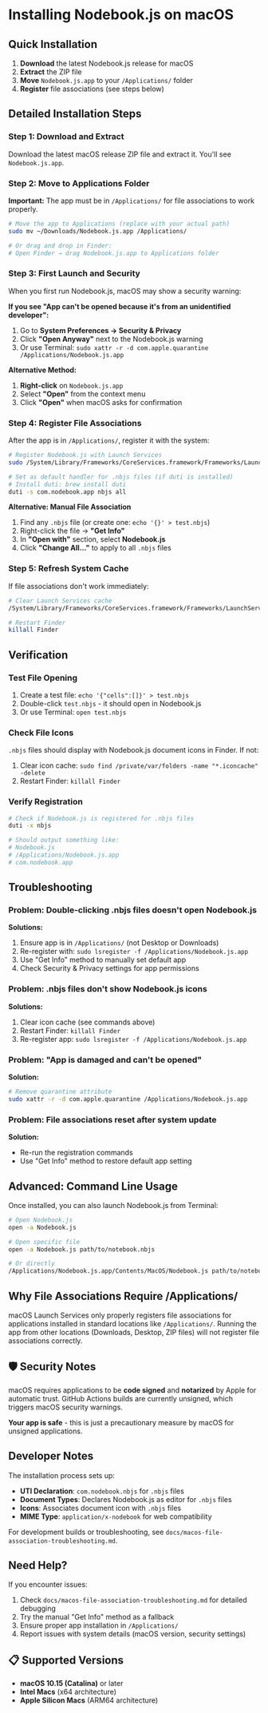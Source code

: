 # Installing Nodebook.js on macOS

## Quick Installation

1. **Download** the latest Nodebook.js release for macOS
2. **Extract** the ZIP file 
3. **Move** `Nodebook.js.app` to your `/Applications/` folder
4. **Register** file associations (see steps below)

## Detailed Installation Steps

### Step 1: Download and Extract

Download the latest macOS release ZIP file and extract it. You'll see `Nodebook.js.app`.

### Step 2: Move to Applications Folder

**Important:** The app must be in `/Applications/` for file associations to work properly.

```bash
# Move the app to Applications (replace with your actual path)
sudo mv ~/Downloads/Nodebook.js.app /Applications/

# Or drag and drop in Finder:
# Open Finder → drag Nodebook.js.app to Applications folder
```

### Step 3: First Launch and Security

When you first run Nodebook.js, macOS may show a security warning:

**If you see "App can't be opened because it's from an unidentified developer":**

1. Go to **System Preferences → Security & Privacy**
2. Click **"Open Anyway"** next to the Nodebook.js warning
3. Or use Terminal: `sudo xattr -r -d com.apple.quarantine /Applications/Nodebook.js.app`

**Alternative Method:**
1. **Right-click** on `Nodebook.js.app`
2. Select **"Open"** from the context menu
3. Click **"Open"** when macOS asks for confirmation

### Step 4: Register File Associations

After the app is in `/Applications/`, register it with the system:

```bash
# Register Nodebook.js with Launch Services
sudo /System/Library/Frameworks/CoreServices.framework/Frameworks/LaunchServices.framework/Support/lsregister -f /Applications/Nodebook.js.app

# Set as default handler for .nbjs files (if duti is installed)
# Install duti: brew install duti
duti -s com.nodebook.app nbjs all
```

**Alternative: Manual File Association**

1. Find any `.nbjs` file (or create one: `echo '{}' > test.nbjs`)
2. Right-click the file → **"Get Info"**
3. In **"Open with"** section, select **Nodebook.js**
4. Click **"Change All..."** to apply to all `.nbjs` files

### Step 5: Refresh System Cache

If file associations don't work immediately:

```bash
# Clear Launch Services cache
/System/Library/Frameworks/CoreServices.framework/Frameworks/LaunchServices.framework/Support/lsregister -kill -r -domain local -domain system -domain user

# Restart Finder
killall Finder
```

## Verification

### Test File Opening

1. Create a test file: `echo '{"cells":[]}' > test.nbjs`
2. Double-click `test.nbjs` - it should open in Nodebook.js
3. Or use Terminal: `open test.nbjs`

### Check File Icons

`.nbjs` files should display with Nodebook.js document icons in Finder. If not:

1. Clear icon cache: `sudo find /private/var/folders -name "*.iconcache" -delete`
2. Restart Finder: `killall Finder`

### Verify Registration

```bash
# Check if Nodebook.js is registered for .nbjs files
duti -x nbjs

# Should output something like:
# Nodebook.js
# /Applications/Nodebook.js.app
# com.nodebook.app
```

## Troubleshooting

### Problem: Double-clicking .nbjs files doesn't open Nodebook.js

**Solutions:**
1. Ensure app is in `/Applications/` (not Desktop or Downloads)
2. Re-register with: `sudo lsregister -f /Applications/Nodebook.js.app`
3. Use "Get Info" method to manually set default app
4. Check Security & Privacy settings for app permissions

### Problem: .nbjs files don't show Nodebook.js icons

**Solutions:**
1. Clear icon cache (see commands above)
2. Restart Finder: `killall Finder`
3. Re-register app: `sudo lsregister -f /Applications/Nodebook.js.app`

### Problem: "App is damaged and can't be opened"

**Solution:**
```bash
# Remove quarantine attribute
sudo xattr -r -d com.apple.quarantine /Applications/Nodebook.js.app
```

### Problem: File associations reset after system update

**Solution:**
- Re-run the registration commands
- Use "Get Info" method to restore default app setting

## Advanced: Command Line Usage

Once installed, you can also launch Nodebook.js from Terminal:

```bash
# Open Nodebook.js
open -a Nodebook.js

# Open specific file
open -a Nodebook.js path/to/notebook.nbjs

# Or directly
/Applications/Nodebook.js.app/Contents/MacOS/Nodebook.js path/to/notebook.nbjs
```

## Why File Associations Require /Applications/

macOS Launch Services only properly registers file associations for applications installed in standard locations like `/Applications/`. Running the app from other locations (Downloads, Desktop, ZIP files) will not register file associations correctly.

## 🛡️ Security Notes

macOS requires applications to be **code signed** and **notarized** by Apple for automatic trust. GitHub Actions builds are currently unsigned, which triggers macOS security warnings.

**Your app is safe** - this is just a precautionary measure by macOS for unsigned applications.

## Developer Notes

The installation process sets up:

- **UTI Declaration**: `com.nodebook.nbjs` for `.nbjs` files
- **Document Types**: Declares Nodebook.js as editor for `.nbjs` files  
- **Icons**: Associates document icon with `.nbjs` files
- **MIME Type**: `application/x-nodebook` for web compatibility

For development builds or troubleshooting, see `docs/macos-file-association-troubleshooting.md`.

## Need Help?

If you encounter issues:

1. Check `docs/macos-file-association-troubleshooting.md` for detailed debugging
2. Try the manual "Get Info" method as a fallback
3. Ensure proper app installation in `/Applications/`
4. Report issues with system details (macOS version, security settings)

## 📋 Supported Versions

- **macOS 10.15 (Catalina)** or later
- **Intel Macs** (x64 architecture)
- **Apple Silicon Macs** (ARM64 architecture)
